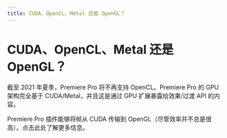 ```yaml
---
title: CUDA、OpenCL、Metal 还是 OpenGL？
---
```

# CUDA、OpenCL、Metal 还是 OpenGL？

截至 2021 年夏季，Premiere Pro 将不再支持 OpenCL。Premiere Pro 的 GPU 架构完全基于 CUDA/Metal，并且这是通过 GPU 扩展暴露给效果/过渡 API 的内容。

Premiere Pro 插件能够将帧从 CUDA 传输到 OpenGL（尽管效率并不总是很高）。点击此处了解更多信息。